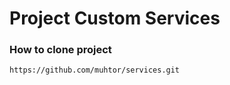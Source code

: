 # Project Custom Services

### How to clone project

```
https://github.com/muhtor/services.git
```
